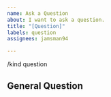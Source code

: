 ```yaml
---
name: Ask a Question
about: I want to ask a question.
title: "[Question]"
labels: question
assignees: jamsman94

---
```


/kind question
## General Question

<!--

Before asking a question, make sure you have:

- Googled your question.
- Searched open and closed [GitHub issues](https://github.com/koderover/zadig/issues?utf8=%E2%9C%93&q=is%3Aissue)

-->

